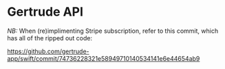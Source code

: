 # Gertrude API

_NB:_ When (re)implimenting Stripe subscription, refer to this commit, which has all of
the ripped out code:

https://github.com/gertrude-app/swift/commit/74736228321e58949710140534141e6e44654ab9

